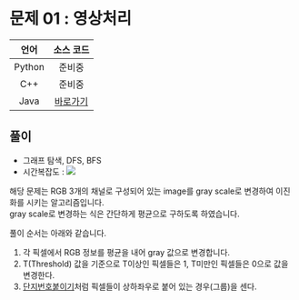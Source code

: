 # 문제 01 : 영상처리

| 언어 | 소스 코드 |
| :--: | :-------: |
| Python | 준비중 |
| C++    | 준비중 |
| Java | [바로가기](./Main.java) |

## 풀이

 - 그래프 탐색, DFS, BFS
 - 시간복잡도 : <img src="https://render.githubusercontent.com/render/math?math=O(N%2BM)">

해당 문제는 RGB 3개의 채널로 구성되어 있는 image를 gray scale로 변경하여 이진화를 시키는 알고리즘입니다.  
gray scale로 변경하는 식은 간단하게 평균으로 구하도록 하였습니다.  

풀이 순서는 아래와 같습니다.

1. 각 픽셀에서 RGB 정보를 평균을 내어 gray 값으로 변경합니다.
2. T(Threshold) 값을 기준으로 T이상인 픽셀들은 1, T미만인 픽셀들은 0으로 값을 변경한다.
3. [단지번호붙이기](https://www.acmicpc.net/problem/2667)처럼 픽셀들이 상하좌우로 붙어 있는 경우(그룹)을 센다.

